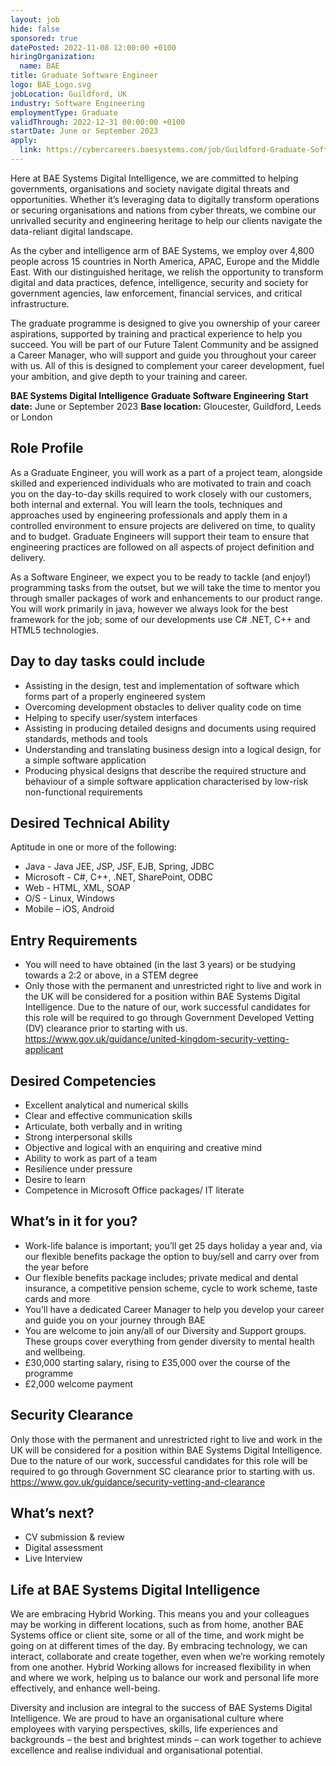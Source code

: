 ```yaml
---
layout: job
hide: false
sponsored: true
datePosted: 2022-11-08 12:00:00 +0100
hiringOrganization:
  name: BAE
title: Graduate Software Engineer
logo: BAE_Logo.svg
jobLocation: Guildford, UK
industry: Software Engineering
employmentType: Graduate
validThrough: 2022-12-31 00:00:00 +0100
startDate: June or September 2023
apply:
  link: https://cybercareers.baesystems.com/job/Guildford-Graduate-Software-Engineer-JuneSeptember-2023/858477401/
---
```


Here at BAE Systems Digital Intelligence, we are committed to helping governments, organisations and society navigate digital threats and opportunities. Whether it’s leveraging data to digitally transform operations or securing organisations and nations from cyber threats, we combine our unrivalled security and engineering heritage to help our clients navigate the data-reliant digital landscape. 

As the cyber and intelligence arm of BAE Systems, we employ over 4,800 people across 15 countries in North America, APAC, Europe and the Middle East. With our distinguished heritage, we relish the opportunity to transform digital and data practices, defence, intelligence, security and society for government agencies, law enforcement, financial services, and critical infrastructure.

The graduate programme is designed to give you ownership of your career aspirations, supported by training and practical experience to help you succeed. You will be part of our Future Talent Community and be assigned a Career Manager, who will support and guide you throughout your career with us. All of this is designed to complement your career development, fuel your ambition, and give depth to your training and career.

**__BAE Systems Digital Intelligence__**
**__Graduate Software Engineering__**
**Start date:** June or September 2023
**Base location:** Gloucester, Guildford, Leeds or London

## Role Profile
As a Graduate Engineer, you will work as a part of a project team, alongside skilled and experienced individuals who are motivated to train and coach you on the day-to-day skills required to work closely with our customers, both internal and external. You will learn the tools, techniques and approaches used by engineering professionals and apply them in a controlled environment to ensure projects are delivered on time, to quality and to budget. Graduate Engineers will support their team to ensure that engineering practices are followed on all aspects of project definition and delivery.

As a Software Engineer, we expect you to be ready to tackle (and enjoy!) programming tasks from the outset, but we will take the time to mentor you through smaller packages of work and enhancements to our product range. You will work primarily in java, however we always look for the best framework for the job; some of our developments use C# .NET, C++ and HTML5 technologies. 

## Day to day tasks could include
- Assisting in the design, test and implementation of software which forms part of a properly engineered system
- Overcoming development obstacles to deliver quality code on time
- Helping to specify user/system interfaces
- Assisting in producing detailed designs and documents using required standards, methods and tools
- Understanding and translating business design into a logical design, for a simple software application
- Producing physical designs that describe the required structure and behaviour of a simple software application characterised by low-risk non-functional requirements

## Desired Technical Ability
Aptitude in one or more of the following:
- Java - Java JEE, JSP, JSF, EJB, Spring, JDBC
- Microsoft - C#, C++, .NET, SharePoint, ODBC
- Web - HTML, XML, SOAP
- O/S - Linux, Windows
- Mobile – iOS, Android 

## Entry Requirements
- You will need to have obtained (in the last 3 years) or be studying towards a 2:2 or above, in a STEM degree
- Only those with the permanent and unrestricted right to live and work in the UK will be considered for a position within BAE Systems Digital Intelligence. Due to the nature of our, work successful candidates for this role will be required to go through Government Developed Vetting (DV) clearance prior to starting with us. https://www.gov.uk/guidance/united-kingdom-security-vetting-applicant

## Desired Competencies 
- Excellent analytical and numerical skills
- Clear and effective communication skills
- Articulate, both verbally and in writing
- Strong interpersonal skills
- Objective and logical with an enquiring and creative mind
- Ability to work as part of a team
- Resilience under pressure
- Desire to learn
- Competence in Microsoft Office packages/ IT literate 

## What’s in it for you?
- Work-life balance is important; you’ll get 25 days holiday a year and, via our flexible benefits package the option to buy/sell and carry over from the year before
- Our flexible benefits package includes; private medical and dental insurance, a competitive pension scheme, cycle to work scheme, taste cards and more
- You’ll have a dedicated Career Manager to help you develop your career and guide you on your journey through BAE
- You are welcome to join any/all of our Diversity and Support groups.  These groups cover everything from gender diversity to mental health and wellbeing.
- £30,000 starting salary, rising to £35,000 over the course of the programme
- £2,000 welcome payment
 
## Security Clearance
Only those with the permanent and unrestricted right to live and work in the UK will be considered for a position within BAE Systems Digital Intelligence. Due to the nature of our work, successful candidates for this role will be required to go through Government SC clearance prior to starting with us. https://www.gov.uk/guidance/security-vetting-and-clearance

## What’s next?
- CV submission & review
- Digital assessment
- Live Interview

## Life at BAE Systems Digital Intelligence 
We are embracing Hybrid Working. This means you and your colleagues may be working in different locations, such as from home, another BAE Systems office or client site, some or all of the time, and work might be going on at different times of the day. By embracing technology, we can interact, collaborate and create together, even when we’re working remotely from one another. Hybrid Working allows for increased flexibility in when and where we work, helping us to balance our work and personal life more effectively, and enhance well-being.

Diversity and inclusion are integral to the success of BAE Systems Digital Intelligence. We are proud to have an organisational culture where employees with varying perspectives, skills, life experiences and backgrounds – the best and brightest minds – can work together to achieve excellence and realise individual and organisational potential. 

 